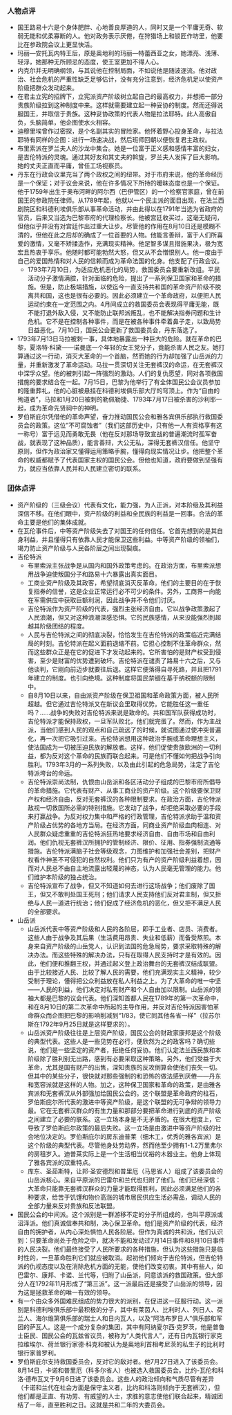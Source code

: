 ### 人物点评

- 国王路易十六是个身体肥胖、心地善良厚道的人，同时又是一个平庸无奇、软弱无能和优柔寡断的人。他对政务表示厌倦，在狩猎场上和锁匠作坊里，他要比在参政院会议上更显快活。
- 玛丽—安托瓦内特王后，原是奥地利的玛丽—特蕾西亚之女，她漂亮、浅薄、轻浮，她那种无所顾忌的态度，使王室更加不得人心。
- 内克尔并无明确纲领，与其说他在控制局面，不如说他是随波逐流。他对政治、社会危机的严重性缺乏足够估计，没有充分注意到，经济危机足以使资产阶级把群众发动起来。
- 在君主立宪的招牌下，立宪派资产阶级树立起自己的最高权力，并想把一部分贵族阶级拉到这种制度中来。这样就需要建立起一种妥协的制度。然而还得说服国王，并取信于贵族。这种妥协政策的代表人物是拉法耶特。此人高傲自负，头脑简单，他企图使水火相容。
- 迪穆里埃曾作过密探，是个名副其实的冒险家。他怀着野心投身革命，与拉法耶特有同样的企图：进行一场速决战，然后班师回朝以便恢复君主政权。
- 布里索派在罗兰夫人的沙龙中集合。她是一位富于正义感和感情丰富的妇女，是吉伦特派的灵魂。通过其好友和其丈夫的斡旋，罗兰夫人发挥了巨大影响。她的丈夫正直而平庸，曾任工场视察员。
- 丹东在行政会议里充当了两个政权之间的纽带。对于市府来说，他的革命经历是一个保证；对于议会来说，他在许多情况下所持的暧昧态度也是一个保证。他于1759年出生于奥布河畔的阿尔西（巴伊管区）的一个检察官家庭，曾在前国王的参政院任律师。从1789年起，他就以一个民主派的面目出现，在法兰西剧院区和科德利埃俱乐部从事革命活动，并由此得以在1791年当选为省政府的官员，后来又当选为巴黎市府的代理检察长。他被宫廷收买过，这毫无疑问，但他似乎并没有对宫廷作出过重大让步。尽管他的作用在8月10日还是模糊不清的，但他在此之后却的确成了一位首要的人物。他能言善辩，富于人们所喜爱的激情，又毫不矫揉造作，充满现实精神。他足智多谋且措施果决，极为宽宏且热衷于享乐。他随时都可能勃然大怒，但又从不会憎恨别人。他一度由于自己的爱国热情和对人民的信赖而成为革命法国的化身。他支配了行政会议。
  - 1793年7月10日，为适应危机恶化的局势，救国委员会要重新改组。平民活动分子激情满腔，针对面临的危险，提出了一系列保卫国家和革命的措施。但是，防止极端措施，以使迄今一直支持共和国的革命资产阶级不脱离共和国，这也是很有必要的。因此必须建立一个革命政府，以便把人民运动约束在一定范围之内。4月间成立的救国委员会表现得平庸无能，既不能打退外敌入侵，又不能防止联邦派叛乱，也不能解决指券问题和生计危机。它不是在控制各种事件，而是在被各种事件牵着鼻子走，以致局势日益恶化。7月10日，国民公会更新了救国委员会，丹东落选了。
- 1793年7月13日马拉被刺一事，具体地暴露出一种巨大的危险。就在革命的巴黎，夏洛特·科黛——诺曼底一个年轻的女王党分子，竟能杀害人民之友。她打算通过这一行动，消灭大革命的一个首脑，然而她的行为却加强了山岳派的力量，并重新激发了革命运动。马拉一贯深切关注无套裤汉的命运，在无套裤汉中深孚众望。他的被刺引起一阵强烈的激动。人们的复仇愿望，同对各项救国措施的要求结合在一起。7月15日，巴黎为他举行了有全体国民公会议员参加的隆重葬礼，他的心脏被悬挂在科德利埃俱乐部大厅的穹顶上。作为“自由的殉道者”，马拉和1月20日被刺的勒佩勒捷、1793年7月17日被杀害的沙利耶一起，成为革命先贤祠中的神明。
- 罗伯斯庇尔凭借他的革命声望，奋力推动国民公会和雅各宾俱乐部执行救国委员会的政策。这位”不可腐蚀者”（我们这部历史中，只有他一人有资格享有这一称号）富于远见而勇敢无畏（他在反对那场导致宣战的普遍潮流时孤军奋战，就表现了这种品质），能言善辩，大公无私，深得无套裤汉信任。他坚守原则，但作为政治家又懂得运用策略手腕，懂得向现实情况让步。他把整个革命的权威都赋予了代表国家主权的国民公会。但他也知道，政府要做到坚强有力，就应当依靠人民并和人民建立密切的联系。

### 团体点评

- 资产阶级的（三级会议）代表有文化，能力强，为人正派，对本阶级及其利益深信不移。在他们眼中，资产阶级的利益和全民族的利益是一回事。合法的革命主要是他们的集体成就。
- 在瓦伦事件后，中等资产阶级失去了对国王的任何信任。它首先想到的是其自身利益，并且懂得只有依靠人民才能保卫这些利益。中等资产阶级的领袖们，竭力防止资产阶级与人民各阶层之间出现裂痕。
- 吉伦特派
  - 布里索派主张战争是从国内和国外政策考虑的。在政治方面，布里索派想用战争迫使叛国分子和路易十六暴露出真实面目。
  - 工商业资产阶级及其政客，希望彻底消灭反革命。他们的主要目的在于恢复指券的信誉，这是企业正常运行必不可少的条件。另外，工商界一向能在军需供应中获取巨额利润，因此战争并不令他们讨厌。
  - 吉伦特派作为资产阶级的代表，强烈主张经济自由。它以战争政策激起了人民浪潮，但又对这种浪潮深感恐惧。它的民族感情，从来没能强烈到超越其阶级团结的程度。
  - 人民与吉伦特派之间的彻底决裂，恰恰发生在吉伦特派的政策临近完满结局的时刻。吉伦特派在起义面前退缩不前。它担心控制不住革命群众，然而这些群众正是在它的促进下才发动起来的。它所害怕的是财产权受到侵害，至少是财富的优势遭到破坏。吉伦特派在谴责了路易十六之后，又与他谈判，它刚向前迈步就要往后退。这样它便落得自寻死路，并且把1791年建立的制度。也引向绝境。这种制度将国民禁锢在基于纳税额的限制中。
  - 自8月10日以来，自由派资产阶级在保卫祖国和革命政策方面，被人民所超越。但它通过吉伦特派又在新议会里取得优势。它能胜任这一重任吗？……战争的失败对吉伦特派来说是致命的。共和国军队获得成功时，吉伦特派才能保持政权，一旦军队败北，他们就完蛋了。然而，作为主战派，当他们感到人民的观点和自己疏远了的时候，就试图通过使冲突普遍化，再一次把它吸引过来。吉伦特派想用这种政治手腕或革命理想主义，使法国成为一切被压迫民族的解放者。这样，他们促使贵族欧洲的一切利益，都为反对这个革命的民族而联合起来。可是他们不懂如何把战争引向胜利。1793年3月的一系列失败，以及由此引起的危急局势，注定了吉伦特派垮台的命运。
  - 吉伦特派崇尚法制，仇恨由山岳派和各区活动分子组成的巴黎市府所倡导的革命措施。它代表有财产、从事工商业的资产阶级。这个阶级要保卫财产权和经济自由，反对无套裤汉的各种限制要求。在政治方面，吉伦特派敌视一切救国所必需的特别措施。它发动了战争，却拒绝采取必要的手段来打赢战争。为反对权力集中和严格的行政管理，吉伦特派求助于温和资产阶级占优势的各地方当局。在经济方面，同商业资产阶级血肉相连、对人民群众疑虑重重的吉伦特派狂热地要求经济自由、自由市场和自由利润。他们仇视无套裤汉所拥护的管制经济、限价、征用、指券强制流通等措施。吉伦特派满脑子社会等级观念，力图维护和加强社会差别，把财产权看作神圣不可侵犯的自然权利。他们只为有产的资产阶级利益着想，因而对人民总不由自主地流露出轻蔑的神态，认为人民毫无管理的能力。他们维护本阶级的独占统治。
  - 吉伦特派宣布了战争，但又不知道如何去进行这场战争；他们废除了国王，但又不敢判处国王死刑；他们请求人民支持他们反对君主制，但又拒绝与人民一道进行统治；他们促成了经济危机的恶化，但又拒不满足人民的全部要求。
- 山岳派
  - 山岳派代表中等资产阶级和人民的各阶层，即手工业者、店员、消费者。这些人由于战争及其后果（生活费用昂贵、失业和低薪）而备受熬煎。本身来自资产阶级的山岳党人，认识到法国的危急局势，要求采取特殊的解决办法。而这些特殊的解决办法，只有在取得人民支持时才是有效的。因此，他们便和推翻王权，并通过起义登上政治舞台的无套裤汉结成联盟。由于比较接近人民、比较了解人民的需要，他们充满现实主义精神，较少受制于理论，懂得把公众利益放在私人利益之上。为了大革命的唯一中坚——人民的利益，他们决定对私有财产和个人自由加以限制。山岳派的领袖大都是巴黎的议会代表。他们深知首都人民在1789年的第一次革命中，和在8月10日的第二次革命中所起的主导作用，并反对吉伦特派因害怕革命群众而企图把巴黎的影响削减到“1/83，使它同其他各省一样”（拉苏尔斯在1792年9月25日就是这样要求的）。
  - 山岳派资产阶级往往是上层资产阶级，国民公会的财政家康邦是这个阶级的典型代表。这些人是一些见势在必行，便欣然为之的政客吗？确切些说，他们是一些坚定的资产者，拒绝任何妥协。他们认定法兰西民族和本阶级除了胜利别无出路，感到有必要采取这种策略。另外，他们受益于大革命，尤其是国有财产的出售，深知贵族的反攻倒算会使他们丧失一切。但其中的某些分子，很快就对那些强制的和恐怖的做法感到厌倦——丹东和宽容派就是这样的人物。加之，这种保卫国家和革命的政策，是由雅各宾派和无套裤汉从外部强加给国民公会的。这个联盟是革命政府的柱石，罗伯斯庇尔所代表的激进中等资产阶级，是这个联盟的无可争辩的领导力最。它在无套裤汉群众的有生力量和那部分要把革命进行到底的资产阶级之间建立了必要的联系。这一立场本身是不无矛盾的。在很大程度上，它导致了罗伯斯庇尔政策的最后失败。这一立场是由激进中等资产阶级的社会地位决定的。罗伯斯庇尔的房东迪普莱（细木工，优秀的雅各宾派）是这个阶级的典型代表。尽管他身处劳动界，然而他至少拥有1-1.2万里弗尔的房租岁入。迪普莱实际上是一个生活相当优裕的木器业主。他身上体现了雅各宾派的双重特点。
  - 库东、圣茹斯特，让邦·圣安德烈和普里厄（马恩省人）组成了该委员会的山岳派核心。来自平原派的巴雷尔和兰代也归附了他们。他们已经深信：大革命只能靠无套裤汉群众的力量才能取得胜利，因此必须满足他们的各种要求，给苦于饥馑和物价高涨的城市居民供应生活必需品，调动人民的全部力量来反对贵族和反法联盟。
- 国民公会的中间派。这个派别是一群游移不定的分子所组成的，也叫平原派或沼泽派。他们真诚信奉共和制，决心保卫革命。他们是资产阶级的代表，经济自由的拥护者，从内心深处惧怕人民各阶层。但作为真诚的共和派，他们认识到：只要革命尚处于危险之中，就决不能和发动过7月14日事件和8月10日事件的人民决裂。他们最终接受了人民所要求的各种措施，但认为这些措施只是临时性的，一旦革命胜利它们就应被取消。起初他们倾向于吉伦特派，但吉伦特派的仇视态度以及在消除危机方面的无能，使他们改变初衷。其中有些人，如巴雷尔、康邦、卡诺、兰代等，归附了山岳派，同意该派的救国政策。但大部分人在1792年11月形成了“第三派”。这一派最后还是接受了山岳派的领导，因为这是拯救革命的唯一有效的领导。
- 有一个由众多外国难民组成的势力很大的派别，在促进这一征服行动。这一派别是科德利埃俱乐部中最积极的分子，其中有莱茵人、比利时人、列日人、荷兰人、海尔维第俱乐部的瑞士人和日内瓦人，以及“阿洛布罗日人”俱乐部和军团的萨瓦人。这是一个成分复杂的集团，其中有阿纳夏尔西·克罗茨，他是普鲁士臣民、国民公会的瓦兹省议员，被称为“人类代言人”，还有日内瓦银行家克拉维埃尔、荷兰银行家德·科克和被认为是奥地利首相考尼茨的私生子的比利时银行家普罗利。
- 罗伯斯庇尔支持救国委员会，反对它的敌对者。他7月27日进入了该委员会。8月14日，卡诺和普里厄（科多尔省人）也被选入救国委员会。比约-瓦伦和科洛·德布瓦又于9月6日进了该委员会。这些人的政治倾向和气质尽管有差异（卡诺和兰代在社会方面是保守主义者，比约和科洛则倾向于无套裤汉），但他们都是正直、有功劳、有威望的人士，求胜的意志使他们联合起来，精诚团结了一年，直至胜利之日。这就是共和二年的大委员会。
